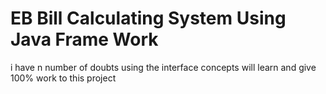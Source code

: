 # EB Bill Calculating System Using Java Frame Work
i have n number of doubts using the interface concepts will learn and give 100% work to this project
